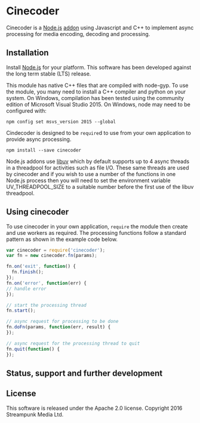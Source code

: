 # Cinecoder

Cinecoder is a [Node.js](http://nodejs.org/) [addon](http://nodejs.org/api/addons.html) using Javascript and C++ to implement async processing for media encoding, decoding and processing.

## Installation

Install [Node.js](http://nodejs.org/) for your platform. This software has been developed against the long term stable (LTS) release.

This module has native C++ files that are compiled with node-gyp. To use the module, you many need to install a C++ compiler and python on your system. On Windows, compilation has been tested using the community edition of Microsoft Visual Studio 2015. On Windows, node may need to be configured with:

    npm config set msvs_version 2015 --global

Cindecoder is designed to be `require`d to use from your own application to provide async processing.

    npm install --save cinecoder

Node.js addons use [libuv](http://libuv.org/) which by default supports up to 4 async threads in a threadpool for activities such as file I/O. These same threads are used by cinecoder and if you wish to use a number of the functions in one Node.js process then you will need to set the environment variable UV_THREADPOOL_SIZE to a suitable number before the first use of the libuv threadpool.

## Using cinecoder

To use cinecoder in your own application, `require` the module then create and use workers as required.  The processing functions follow a standard pattern as shown in the example code below.

```javascript
var cinecoder = require('cinecoder');
var fn = new cinecoder.fn(params);

fn.on('exit', function() {
  fn.finish();
});
fn.on('error', function(err) {
// handle error 
});

// start the processing thread
fn.start();

// async request for processing to be done
fn.doFn(params, function(err, result) {
});

// async request for the processing thread to quit
fn.quit(function() {
});
```
## Status, support and further development

## License

This software is released under the Apache 2.0 license. Copyright 2016 Streampunk Media Ltd.
